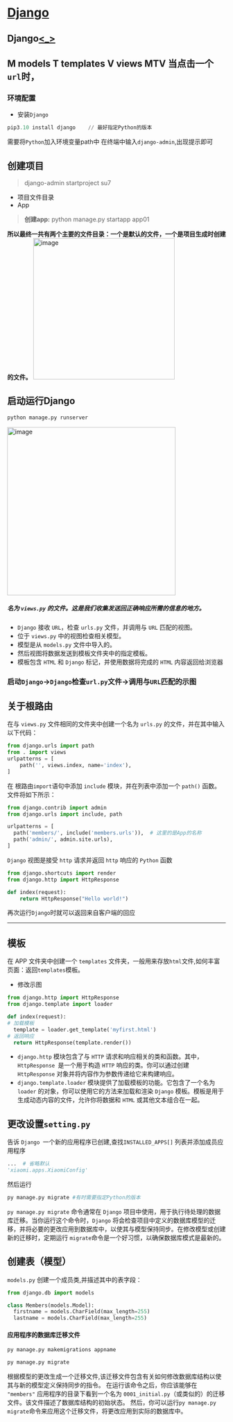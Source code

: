 # [Django](https://github.com/dululu/notes/issues/41)

## Django[<_>](https://github.com/jaywcjlove/reference/blob/main/docs/django.md)
M models
T templates
V views
MTV
当点击一个`url`时，
---
### 环境配置
- 安装`Django`
```python
pip3.10 install django    // 最好指定Python的版本
```
需要将`Python`加入环境变量path中
在终端中输入`django-admin`,出现提示即可
## 创建项目
> django-admin startproject  su7

- 项目文件目录
- App

> **创建app:** python manage.py startapp app01

**所以最终一共有两个主要的文件目录：一个是默认的文件，一个是项目生成时创建的文件。**
<img width="326" alt="image" src="https://github.com/dululu/notes/assets/64392262/ea5d9ce5-38b6-43fc-ae3e-79e3f43b4509">

## 启动运行Django
```python
python manage.py runserver
```
<img width="388" alt="image" src="https://github.com/dululu/notes/assets/64392262/ab693d14-023f-40eb-a52d-75279f44892d">

##### 名为 `views.py` 的文件。这是我们**收集发送回正确响应所需的信息的地方**。
- `Django` 接收 `URL`，检查 `urls.py` 文件，并调用与 `URL` 匹配的视图。
- 位于 `views.py` 中的视图检查相关模型。
- 模型是从 `models.py` 文件中导入的。
- 然后视图将数据发送到模板文件夹中的指定模板。
- 模板包含 `HTML` 和 `Django` 标记，并使用数据将完成的 `HTML` 内容返回给浏览器

### **启动`Django`->`Django`检查`url.py`文件->调用与`URL`匹配的示图**

## **关于根路由**
  在与 `views.py` 文件相同的文件夹中创建一个名为 `urls.py` 的文件，并在其中输入以下代码：
  ```python
  from django.urls import path
  from . import views
  urlpatterns = [
      path('', views.index, name='index'),
  ]
  ```
  在 根路由`import`语句中添加 `include` 模块，并在列表中添加一个 `path()` 函数。文件将如下所示：
  ```python
  from django.contrib import admin
  from django.urls import include, path
  
  urlpatterns = [
    path('members/', include('members.urls')),  # 这里的是App的名称
    path('admin/', admin.site.urls),
  ]
  ```
`Django` 视图是接受 `http` 请求并返回 `http` 响应的 `Python` 函数
```python
from django.shortcuts import render
from django.http import HttpResponse

def index(request):
    return HttpResponse("Hello world!")
```
再次运行`Django`时就可以返回来自客户端的回应



---

## 模板
在 APP 文件夹中创建一个 `templates` 文件夹，一般用来存放`html`文件,如何丰富页面：返回`templates`模板。
- 修改示图
```python
from django.http import HttpResponse
from django.template import loader

def index(request):
# 加载模板
  template = loader.get_template('myfirst.html')
# 返回响应
  return HttpResponse(template.render())
```
- `django.http` 模块包含了与 `HTTP` 请求和响应相关的类和函数。其中，`HttpResponse `是一个用于构造 `HTTP` 响应的类。你可以通过创建 `HttpResponse` 对象并将内容作为参数传递给它来构建响应。
- `django.template.loader` 模块提供了加载模板的功能。它包含了一个名为 `loader` 的对象，你可以使用它的方法来加载和渲染 `Django` 模板。模板是用于生成动态内容的文件，允许你将数据和 `HTML` 或其他文本组合在一起。

## 更改设置`setting.py`
告诉 `Django `一个新的应用程序已创建,查找`INSTALLED_APPS[]` 列表并添加成员应用程序
```python
...  # 省略默认
'xiaomi.apps.XiaomiConfig'
```
然后运行
```python
py manage.py migrate #有时需要指定Python的版本
```
`py manage.py migrate` 命令通常在 `Django` 项目中使用，用于执行待处理的数据库迁移。当你运行这个命令时，`Django` 将会检查项目中定义的数据库模型的迁移，并将必要的更改应用到数据库中，以使其与模型保持同步。在修改模型或创建新的迁移时，定期运行 `migrate`命令是一个好习惯，以确保数据库模式是最新的。

## 创建表（模型）
`models.py` 创建一个成员类,并描述其中的表字段：
```python
from django.db import models

class Members(models.Model):
  firstname = models.CharField(max_length=255)
  lastname = models.CharField(max_length=255)
```
#### 应用程序的数据库迁移文件
```python
py manage.py makemigrations appname

py manage.py migrate
```
根据模型的更改生成一个迁移文件,该迁移文件包含有关如何修改数据库结构以使其与新的模型定义保持同步的指令。
在运行该命令之后，你应该能够在` "members"` 应用程序的目录下看到一个名为 `0001_initial.py`（或类似的）的迁移文件。该文件描述了数据库结构的初始状态。
然后，你可以运行` py manage.py migrate `命令来应用这个迁移文件，将更改应用到实际的数据库中。